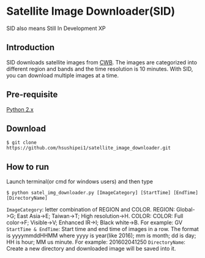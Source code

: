 # Satellite Image Downloader(SID)
SID also means Still In Development XP

## Introduction
SID downloads satellite images from [CWB](http://www.cwb.gov.tw/V7/observe/satellite/Sat_T.htm). The images are categorized into different region and bands and the time resolution is 10 minutes. With SID, you can download multiple images at a time.

## Pre-requisite
[Python 2.x](https://www.python.org)

## Download
```
$ git clone https://github.com/hsushipei1/satellite_image_downloader.git
```

## How to run
Launch terminal(or cmd for windows users) and then type
```
$ python satel_img_downloader.py [ImageCategory] [StartTime] [EndTime] [DirectoryName]
```
`ImageCategory`: letter combination of REGION and COLOR. REGION: Global->G; East Asia->E; Taiwan->T; High resolution->H. COLOR: COLOR: Full color->F; Visible->V; Enhanced IR->I; Black white->B. For example: GV
`StartTime & EndTime`: Start time and end time of images in a row. The format is yyyymmddHHMM where yyyy is year(like 2016); mm is month; dd is day; HH is hour; MM us minute. For example: 201602041250
`DirectoryName`: Create a new directory and downloaded image will be saved into it.

